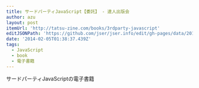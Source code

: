 ```yaml
---
title: サードパーティJavaScript【委託】 - 達人出版会
author: azu
layout: post
itemUrl: 'http://tatsu-zine.com/books/3rdparty-javascript'
editJSONPath: 'https://github.com/jser/jser.info/edit/gh-pages/data/2014/02/index.json'
date: '2014-02-05T01:38:37.439Z'
tags:
  - JavaScript
  - book
  - 電子書籍
---
```

サードパーティJavaScriptの電子書籍
